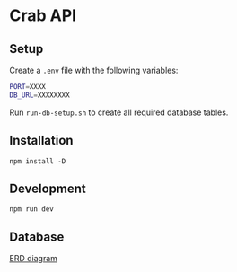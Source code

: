 # Crab API

## Setup

Create a `.env` file with the following variables:

```sh
PORT=XXXX
DB_URL=XXXXXXXX
```

Run `run-db-setup.sh` to create all required database tables.

## Installation

`npm install -D`

## Development

`npm run dev`

## Database

[ERD diagram](https://drawsql.app/teams/sigma-labs/diagrams/crab-db)
